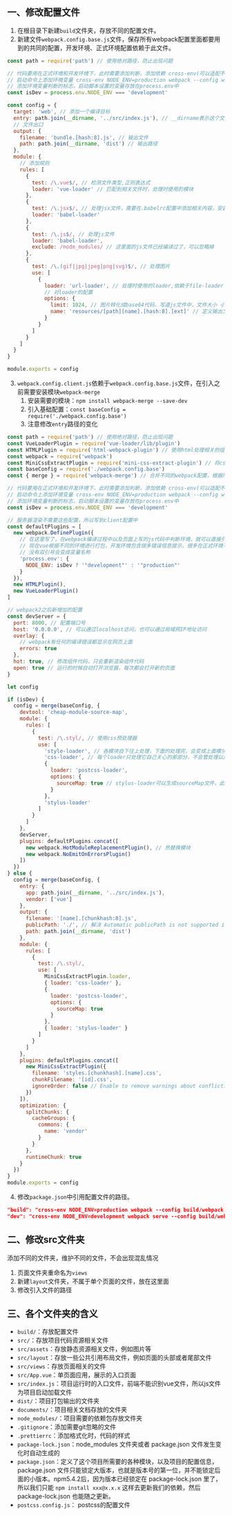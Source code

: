 ## 一、修改配置文件

1. 在根目录下新建`build`文件夹，存放不同的配置文件。
2. 新建文件`webpack.config.base.js`文件，保存所有webpack配置里面都要用到的共同的配置，开发环境、正式环境配置依赖于此文件。

```javascript
const path = require('path') // 使用绝对路径，防止出现问题

// 代码要用在正式环境和开发环境下，此时需要添加判断，添加依赖 cross-env(可以适配不同的平台),
// 启动命令上添加环境变量 cross-env NODE_ENV=production webpack --config webpack.config.js
// 添加环境变量判断的标志，启动脚本设置的变量存放在process.env中
const isDev = process.env.NODE_ENV === 'development'

const config = {
  target: 'web', // 添加一个编译目标
  entry: path.join(__dirname, '../src/index.js'), // __dirname表示这个文件所在目录的地址,path.join表示两个路径拼接起来,entry表示文件入口
  // 文件出口
  output: {
    filename: 'bundle.[hash:8].js', // 输出文件
    path: path.join(__dirname, 'dist') // 输出路径
  },
  module: {
    // 添加规则
    rules: [
      {
        test: /\.vue$/, // 检测文件类型,正则表达式
        loader: 'vue-loader' // 匹配到相关文件时，处理时使用的模块
      },
      {
        test: /\.jsx$/, // 处理jsx文件，需要在.babelrc配置中添加相关内容，安装相关模块(babel-load v8+)： @babel/core @babel/preset-env babel-loader
        loader: 'babel-loader'
      },
      {
        test: /\.js$/, // 处理js文件
        loader: 'babel-loader',
        exclude: /node_modules/ // 这里面的js文件已经编译过了，可以忽略掉
      },
      {
        test: /\.(gif|jpg|jpeg|png|svg)$/, // 处理图片
        use: [
          {
            loader: 'url-loader', // 处理时使用的loader,依赖于file-loader
            // 对loader的配置
            options: {
              limit: 1024, // 图片转化成base64代码，写道js文件中，文件大小 小于1024转化成base64代码
              name: 'resources/[path][name].[hash:8].[ext]' // 定义输出文件的名称
            }
          }
        ]
      }
    ]
  }
}

module.exports = config
```

3. `webpack.config.client.js`依赖于`webpack.config.base.js`文件，在引入之前需要安装模块`webpack-merge`
   1. 安装需要的模块：`npm install webpack-merge --save-dev`
   2. 引入基础配置：`const baseConfig = require('./webpack.config.base')`
   3. 注意修改`entry`路径的变化

```javascript
const path = require('path') // 使用绝对路径，防止出现问题
const VueLoaderPlugin = require('vue-loader/lib/plugin')
const HTMLPlugin = require('html-webpack-plugin') // 使用html处理相关的组件
const webpack = require('webpack')
const MiniCssExtractPlugin = require('mini-css-extract-plugin') // 将css模块和js模块分开打包，安装工具：npm i mini-css-extract-plugin
const baseConfig = require('./webpack.config.base')
const { merge } = require('webpack-merge') // 合并不同的webpack配置，根据所有的配置项，合理的合并

// 代码要用在正式环境和开发环境下，此时需要添加判断，添加依赖 cross-env(可以适配不同的平台),
// 启动命令上添加环境变量 cross-env NODE_ENV=production webpack --config webpack.config.js
// 添加环境变量判断的标志，启动脚本设置的变量存放在process.env中
const isDev = process.env.NODE_ENV === 'development'

// 服务器渲染不需要这些配置，所以写到client配置中
const defaultPlugins = [
  new webpack.DefinePlugin({
    // 在这里写了，在webpack编译过程中以及页面上写的js代码中判断环境，就可以直接引用 process.env.NODE_ENV
    // 现在vue根据不同的环境进行打包，开发环境包含很多错误信息提示，很多在正式环境不用的功能，降低代码效率，增加代码的大小，区分环境可以减少不需要的东西
    // 没有双引号会变成变量名称
    'process.env': {
      NODE_ENV: isDev ? '"development"' : '"production"'
    }
  }),
  new HTMLPlugin(),
  new VueLoaderPlugin()
]

// webpack2之后新增加的配置
const devServer = {
  port: 8000, // 配置端口号
  host: '0.0.0.0', // 可以通过localhost访问，也可以通过局域网IP地址访问
  overlay: {
    // webpack有任何的编译错误都显示在网页上面
    errors: true
  },
  hot: true, // 修改组件代码，只会重新渲染组件代码
  open: true // 运行的时候自动打开浏览器，每次都会打开新的页面
}

let config

if (isDev) {
  config = merge(baseConfig, {
    devtool: 'cheap-module-source-map',
    module: {
      rules: [
        {
          test: /\.styl/, // 使用css预处理器
          use: [
            'style-loader', // 各模块自下往上处理，下面的处理完，会变成上面模块要处理的文件
            'css-loader', // 每个loader只处理它自己关心的那部分，不会管处理以后的文件
            {
              loader: 'postcss-loader',
              options: {
                sourceMap: true // stylus-loader可以生成sourceMap文件，此处配置让postcss-loader直接使用已生成的文件，不再自己生成
              }
            },
            'stylus-loader'
          ]
        }
      ]
    },
    devServer,
    plugins: defaultPlugins.concat([
      new webpack.HotModuleReplacementPlugin(), // 热替换模块
      new webpack.NoEmitOnErrorsPlugin()
    ])
  })
} else {
  config = merge(baseConfig, {
    entry: {
      app: path.join(__dirname, '../src/index.js'),
      vendor: ['vue']
    },
    output: {
      filename: '[name].[chunkhash:8].js',
      publicPath: './', // 解决 Automatic publicPath is not supported in this browser 错误
      path: path.join(__dirname, 'dist')
    },
    module: {
      rules: [
        {
          test: /\.styl/,
          use: [
            MiniCssExtractPlugin.loader,
            { loader: 'css-loader' },
            {
              loader: 'postcss-loader',
              options: {
                sourceMap: true
              }
            },
            { loader: 'stylus-loader' }
          ]
        }
      ]
    },
    plugins: defaultPlugins.concat([
      new MiniCssExtractPlugin({
        filename: 'styles.[chunkhash].[name].css',
        chunkFilename: '[id].css',
        ignoreOrder: false // Enable to remove warnings about conflicting order
      })
    ]),
    optimization: {
      splitChunks: {
        cacheGroups: {
          commons: {
            name: 'vendor'
          }
        }
      },
      runtimeChunk: true
    }
  })
}
module.exports = config
```

4. 修改`package.json`中引用配置文件的路径。

```json
"build": "cross-env NODE_ENV=production webpack --config build/webpack.config.client.js",
"dev": "cross-env NODE_ENV=development webpack serve --config build/webpack.config.client.js"
```



## 二、修改src文件夹

添加不同的文件夹，维护不同的文件，不会出现混乱情况

1. 页面文件夹重命名为`views`
2. 新建`layout`文件夹，不属于单个页面的文件，放在这里面
3. 修改引入文件的路径

## 三、各个文件夹的含义

+ `build/`：存放配置文件
+ `src/`：存放项目代码资源相关文件
+ `src/assets`：存放静态资源相关文件，例如图片等
+ `src/layout`：存放一些公共引用布局文件，例如页面的头部或者尾部文件
+ `src/views`：存放页面相关的文件
+ `src/App.vue`：单页面应用，展示的入口页面
+ `src/index.js`：项目运行时的入口文件，前端不能识别vue文件，所以js文件为项目启动加载文件
+ `dist/`：项目打包输出的文件夹
+ `documents/`：项目相关文档存放的文件夹
+ `node_modules/`：项目需要的依赖包存放文件夹
+ `.gitignore`：添加需要git忽略的文件
+ `.prettierrc`：添加格式化时，代码的样式
+ `package-lock.json`：node_modules 文件夹或者 package.json 文件发生变化时自动生成的
+ `package.json`：定义了这个项目所需要的各种模块，以及项目的配置信息，package.json 文件只能锁定大版本，也就是版本号的第一位，并不能锁定后面的小版本。npm5.4.2后，因为版本已经锁定在 package-lock.json 里了，所以我们只能 `npm install xxx@x.x.x` 这样去更新我们的依赖，然后 package-lock.json 也能随之更新。
+ `postcss.config.js`： postcss的配置文件

